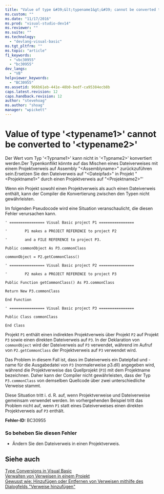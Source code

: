 ```yaml
---
title: "Value of type &#39;&lt;typename1&gt;&#39; cannot be converted to &#39;&lt;typename2&gt;&#39; | Microsoft Docs"
ms.custom: ""
ms.date: "11/17/2016"
ms.prod: "visual-studio-dev14"
ms.reviewer: ""
ms.suite: ""
ms.technology: 
  - "devlang-visual-basic"
ms.tgt_pltfrm: ""
ms.topic: "article"
f1_keywords: 
  - "vbc30955"
  - "bc30955"
dev_langs: 
  - "VB"
helpviewer_keywords: 
  - "BC30955"
ms.assetid: 966b61eb-441e-48b0-bedf-ca95384ecb8b
caps.latest.revision: 12
caps.handback.revision: 12
author: "stevehoag"
ms.author: "shoag"
manager: "wpickett"
---
```

# Value of type &#39;&lt;typename1&gt;&#39; cannot be converted to &#39;&lt;typename2&gt;&#39;
Der Wert vom Typ '\<Typname1\>' kann nicht in '\<Typname2\>' konvertiert werden.Der Typenkonflikt könnte auf das Mischen eines Dateiverweises mit einem Projektverweis auf Assembly "\<Assemblyname\>" zurückzuführen sein.Ersetzen Sie den Dateiverweis auf "\<Dateipfad\>" in Projekt "\<Projektname1\>" durch einen Projektverweis auf "\<Projektname2\>"'  
  
 Wenn ein Projekt sowohl einen Projektverweis als auch einen Dateiverweis enthält, kann der Compiler die Konvertierung zwischen den Typen nicht gewährleisten.  
  
 Im folgenden Pseudocode wird eine Situation veranschaulicht, die diesen Fehler verursachen kann.  
  
 `' ================ Visual Basic project P1 ================`  
  
 `'        P1 makes a PROJECT REFERENCE to project P2`  
  
 `'        and a FILE REFERENCE to project P3.`  
  
 `Public commonObject As P3.commonClass`  
  
 `commonObject = P2.getCommonClass()`  
  
 `' ================ Visual Basic project P2 ================`  
  
 `'        P2 makes a PROJECT REFERENCE to project P3`  
  
 `Public Function getCommonClass() As P3.commonClass`  
  
 `Return New P3.commonClass`  
  
 `End Function`  
  
 `' ================ Visual Basic project P3 ================`  
  
 `Public Class commonClass`  
  
 `End Class`  
  
 Projekt `P1` enthält einen indirekten Projektverweis über Projekt `P2` auf Projekt `P3` sowie einen direkten Dateiverweis auf `P3`.  In der Deklaration von `commonObject` wird der Dateiverweis auf `P3` verwendet, während im Aufruf von `P2.getCommonClass` der Projektverweis auf `P3` verwendet wird.  
  
 Das Problem in diesem Fall ist, dass im Dateiverweis ein Dateipfad und \-name für die Ausgabedatei von `P3` \(normalerweise p3.dll\) angegeben wird, während die Projektverweise das Quellprojekt \(`P3`\) mit dem Projektname bezeichnen.  Daher kann der Compiler nicht gewährleisten, dass der Typ `P3.commonClass` von demselben Quellcode über zwei unterschiedliche Verweise stammt.  
  
 Diese Situation tritt i. d. R. auf, wenn Projektverweise und Dateiverweise gemeinsam verwendet werden.  Im vorhergehenden Beispiel tritt das Problem nicht auf, wenn `P1` statt eines Dateiverweises einen direkten Projektverweis auf `P3` enthält.  
  
 **Fehler\-ID:** BC30955  
  
### So beheben Sie diesen Fehler  
  
-   Ändern Sie den Dateiverweis in einen Projektverweis.  
  
## Siehe auch  
 [Type Conversions in Visual Basic](../../../visual-basic/programming-guide/language-features/data-types/type-conversions.md)   
 [Verwalten von Verweisen in einem Projekt](/visual-studio/ide/managing-references-in-a-project)   
 [Gewusst wie: Hinzufügen oder Entfernen von Verweisen mithilfe des Dialogfelds "Verweise hinzufügen"](http://msdn.microsoft.com/de-de/3bd75d61-f00c-47c0-86a2-dd1f20e231c9)